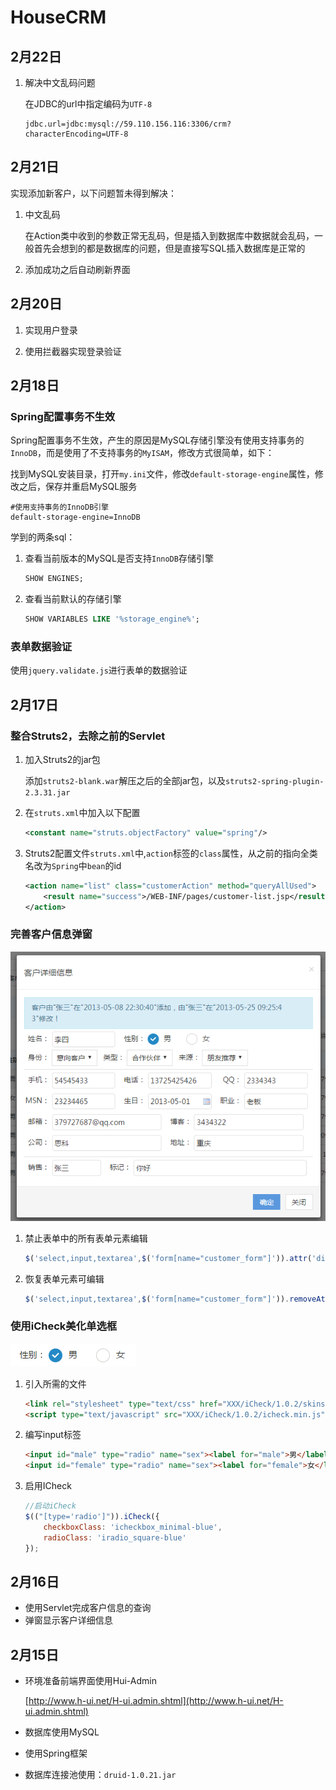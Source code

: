 # HouseCRM

## 2月22日

1. 解决中文乱码问题

    在JDBC的url中指定编码为`UTF-8`
    
    ```properties
    jdbc.url=jdbc:mysql://59.110.156.116:3306/crm?characterEncoding=UTF-8
    ```

## 2月21日

实现添加新客户，以下问题暂未得到解决：

1. 中文乱码

    在Action类中收到的参数正常无乱码，但是插入到数据库中数据就会乱码，一般首先会想到的都是数据库的问题，但是直接写SQL插入数据库是正常的

2. 添加成功之后自动刷新界面

## 2月20日

1. 实现用户登录

2. 使用拦截器实现登录验证

## 2月18日

### Spring配置事务不生效

Spring配置事务不生效，产生的原因是MySQL存储引擎没有使用支持事务的`InnoDB`，而是使用了不支持事务的`MyISAM`，修改方式很简单，如下：

找到MySQL安装目录，打开`my.ini`文件，修改`default-storage-engine`属性，修改之后，保存并重启MySQL服务

```properties
#使用支持事务的InnoDB引擎
default-storage-engine=InnoDB
```

学到的两条sql：

1. 查看当前版本的MySQL是否支持`InnoDB`存储引擎
    
    ```sql
    SHOW ENGINES;
    ```
    
2. 查看当前默认的存储引擎

    ```sql
    SHOW VARIABLES LIKE '%storage_engine%';
    ```


### 表单数据验证

使用`jquery.validate.js`进行表单的数据验证

## 2月17日

### 整合Struts2，去除之前的Servlet

1. 加入Struts2的jar包

    添加`struts2-blank.war`解压之后的全部jar包，以及`struts2-spring-plugin-2.3.31.jar`
    
2. 在`struts.xml`中加入以下配置

    ```xml
    <constant name="struts.objectFactory" value="spring"/>
    ```
    
3. Struts2配置文件`struts.xml`中,`action`标签的`class`属性，从之前的指向全类名改为`Spring`中`bean`的id
    ```xml
    <action name="list" class="customerAction" method="queryAllUsed">
        <result name="success">/WEB-INF/pages/customer-list.jsp</result>
    </action>
    ```
    
### 完善客户信息弹窗

![客户详细信息](images/img_01.png)

1. 禁止表单中的所有表单元素编辑

    ```javascript
    $('select,input,textarea',$('form[name="customer_form"]')).attr('disabled','disabled');
    ```

2. 恢复表单元素可编辑

    ```javascript
    $('select,input,textarea',$('form[name="customer_form"]')).removeAttr('disabled');
    ```

### 使用iCheck美化单选框

![客户详细信息](images/img_02.png)

1. 引入所需的文件

    ```html
    <link rel="stylesheet" type="text/css" href="XXX/iCheck/1.0.2/skins/all.css"/>
    <script type="text/javascript" src="XXX/iCheck/1.0.2/icheck.min.js"></script>
    ```

2. 编写input标签

    ```html
    <input id="male" type="radio" name="sex"><label for="male">男</label>
    <input id="female" type="radio" name="sex"><label for="female">女</label>
    ```

3. 启用ICheck

    ```javascript
    //启动iCheck
    $(("[type='radio']")).iCheck({
        checkboxClass: 'icheckbox_minimal-blue',
        radioClass: 'iradio_square-blue'
    });
    ```

## 2月16日

- 使用Servlet完成客户信息的查询
- 弹窗显示客户详细信息

## 2月15日

- 环境准备前端界面使用Hui-Admin

    [http://www.h-ui.net/H-ui.admin.shtml](http://www.h-ui.net/H-ui.admin.shtml)

- 数据库使用MySQL

- 使用Spring框架

- 数据库连接池使用：`druid-1.0.21.jar`